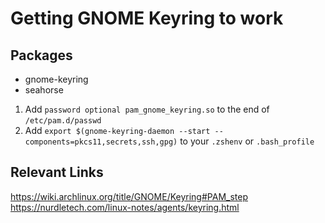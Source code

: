 # Getting GNOME Keyring to work

## Packages

- gnome-keyring
- seahorse

1. Add `password optional pam_gnome_keyring.so` to the end of `/etc/pam.d/passwd`
2. Add `export $(gnome-keyring-daemon --start --components=pkcs11,secrets,ssh,gpg)` to your `.zshenv` or `.bash_profile`

## Relevant Links

<https://wiki.archlinux.org/title/GNOME/Keyring#PAM_step>  
<https://nurdletech.com/linux-notes/agents/keyring.html>
